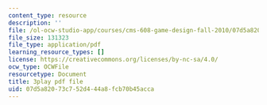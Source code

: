 ```yaml
---
content_type: resource
description: ''
file: /ol-ocw-studio-app/courses/cms-608-game-design-fall-2010/07d5a82073c752d444a8fcb70b45acca_68572.pdf
file_size: 131323
file_type: application/pdf
learning_resource_types: []
license: https://creativecommons.org/licenses/by-nc-sa/4.0/
ocw_type: OCWFile
resourcetype: Document
title: 3play pdf file
uid: 07d5a820-73c7-52d4-44a8-fcb70b45acca
---
```

